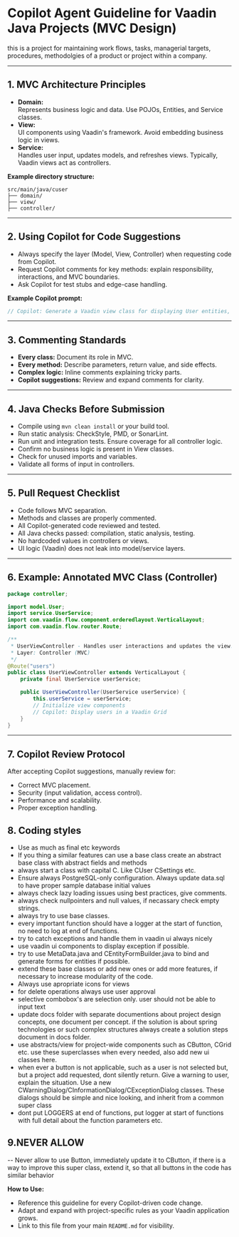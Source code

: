 # Copilot Agent Guideline for Vaadin Java Projects (MVC Design)

this is a project for maintaining work flows, tasks, managerial targets, procedures, methodolgies of a product or project within a company.


---

## 1. MVC Architecture Principles

- **Domain:**  
  Represents business logic and data. Use POJOs, Entities, and Service classes.
- **View:**  
  UI components using Vaadin's framework. Avoid embedding business logic in views.
- **Service:**  
  Handles user input, updates models, and refreshes views. Typically, Vaadin views act as controllers.

**Example directory structure:**
```
src/main/java/cuser
├── domain/
├── view/
├── controller/
```

---

## 2. Using Copilot for Code Suggestions

- Always specify the layer (Model, View, Controller) when requesting code from Copilot.
- Request Copilot comments for key methods: explain responsibility, interactions, and MVC boundaries.
- Ask Copilot for test stubs and edge-case handling.

**Example Copilot prompt:**
```java
// Copilot: Generate a Vaadin view class for displaying User entities, using UserService as the model.
```

---

## 3. Commenting Standards

- **Every class:** Document its role in MVC.
- **Every method:** Describe parameters, return value, and side effects.
- **Complex logic:** Inline comments explaining tricky parts.
- **Copilot suggestions:** Review and expand comments for clarity.

---

## 4. Java Checks Before Submission

- Compile using `mvn clean install` or your build tool.
- Run static analysis: CheckStyle, PMD, or SonarLint.
- Run unit and integration tests. Ensure coverage for all controller logic.
- Confirm no business logic is present in View classes.
- Check for unused imports and variables.
- Validate all forms of input in controllers.

---

## 5. Pull Request Checklist

- Code follows MVC separation.
- Methods and classes are properly commented.
- All Copilot-generated code reviewed and tested.
- All Java checks passed: compilation, static analysis, testing.
- No hardcoded values in controllers or views.
- UI logic (Vaadin) does not leak into model/service layers.

---

## 6. Example: Annotated MVC Class (Controller)

```java
package controller;

import model.User;
import service.UserService;
import com.vaadin.flow.component.orderedlayout.VerticalLayout;
import com.vaadin.flow.router.Route;

/**
 * UserViewController - Handles user interactions and updates the view.
 * Layer: Controller (MVC)
 */
@Route("users")
public class UserViewController extends VerticalLayout {
    private final UserService userService;

    public UserViewController(UserService userService) {
        this.userService = userService;
        // Initialize view components
        // Copilot: Display users in a Vaadin Grid
    }
}
```

---

## 7. Copilot Review Protocol

After accepting Copilot suggestions, manually review for:
- Correct MVC placement.
- Security (input validation, access control).
- Performance and scalability.
- Proper exception handling.

## 8. Coding styles

- Use as much as final etc keywords
- If you thing a similar features can use a base class create an abstract base class with abstract fields and methods
- always start a class with capital C. Like CUser CSettings etc. 
- Ensure always PostgreSQL-only configuration. Always update data.sql to have proper sample database initial values
- always check lazy loading issues using best practices, give comments.
- always check nullpointers and null values, if necassary check empty strings.
- always try to use base classes.
- every important function should have a logger at the start of function, no need to log at end of functions.
- try to catch exceptions and handle them in vaadin ui always nicely
- use vaadin ui components to display exception if possible.
- try to use MetaData.java and CEntityFormBuilder.java to bind and generate forms for entities if possible.
- extend these base classes or add new ones or add more features, if necessary to increase modularity of the code.
- Always use apropriate icons for views
- for delete operations always use user approval
- selective combobox's are selection only. user should not be able to input text
- update docs folder with separate documentions about project design concepts, one document per concept. if the solution is about spring technologies or such complex structures always create a solution steps document in docs folder.
- use abstracts/view for project-wide components such as CButton, CGrid etc. use these superclasses when every needed, also add new ui classes here.
- when ever a button is not applicable, such as a user is not selected but, but a project add requested, dont silently return. Give a warning to user, explain the situation. Use a new CWarningDialog/CInformationDialog/CExceptionDialog classes. These dialogs should be simple and nice looking, and inherit from a common super class
- dont put LOGGERS at end of functions, put logger at start of functions with full detail about the function parameters etc. 

## 9.NEVER ALLOW
-- Never allow to use Button, immediately update it to CButton, if there is a way to improve this super class, extend it, so that all buttons in the code has similar behavior

**How to Use:**  
- Reference this guideline for every Copilot-driven code change.
- Adapt and expand with project-specific rules as your Vaadin application grows.
- Link to this file from your main `README.md` for visibility.
